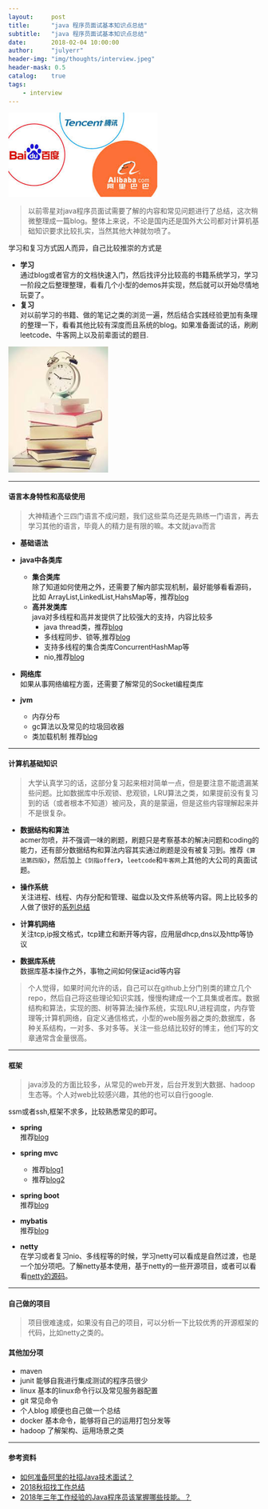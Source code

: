 ```yaml
---
layout:     post
title:      "java 程序员面试基本知识点总结"
subtitle:   "java 程序员面试基本知识点总结"
date:       2018-02-04 10:00:00
author:     "julyerr"
header-img: "img/thoughts/interview.jpeg"
header-mask: 0.5
catalog: 	true
tags:
    - interview
---
```


![](/img/bat.jpeg)

>以前零星对java程序员面试需要了解的内容和常见问题进行了总结，这次稍微整理成一篇blog。整体上来说，不论是国内还是国外大公司都对计算机基础知识要求比较扎实，当然其他大神就勿喷了。


学习和复习方式因人而异，自己比较推崇的方式是

- **学习**<br>
		通过blog或者官方的文档快速入门，然后找评分比较高的书籍系统学习，学习一阶段之后整理整理，看看几个小型的demos并实现，然后就可以开始尽情地玩耍了。
- **复习**<br>
		对以前学习的书籍、做的笔记之类的浏览一遍，然后结合实践经验更加有条理的整理一下，看看其他比较有深度而且系统的blog。如果准备面试的话，刷刷leetcode、牛客网上以及前辈面试的题目.

![](/img/variety/time-learn.jpeg)


---
#### 语言本身特性和高级使用
>大神精通个三四门语言不成问题，我们这些菜鸟还是先熟练一门语言，再去学习其他的语言，毕竟人的精力是有限的嘛。本文就java而言
	
- **基础语法**<br>
- **java中各类库**<br>
	- **集合类库**<br>
	除了知道如何使用之外，还需要了解内部实现机制，最好能够看看源码，比如
ArrayList,LinkedList,HahsMap等，推荐[blog](http://blog.csdn.net/column/details/15584.html)
	- **高并发类库**<br>
	java对多线程和高并发提供了比较强大的支持，内容比较多
		- java thread类，推荐[blog](http://blog.csdn.net/shb_derek1/article/details/26929249)
		- 多线程同步、锁等,推荐[blog](http://wangkuiwu.github.io/categories/)
		- 支持多线程的集合类库ConcurrentHashMap等
		- nio,推荐[blog](http://ifeve.com/java-nio-path/)
- **网络库**<br>
	如果从事网络编程方面，还需要了解常见的Socket编程类库

- **jvm**<br>
    - 内存分布
	- gc算法以及常见的垃圾回收器
	- 类加载机制
	推荐[blog](http://www.hollischuang.com/archives/1001)

---
#### 计算机基础知识
>大学认真学习的话，这部分复习起来相对简单一点，但是要注意不能遗漏某些问题。比如数据库中乐观锁、悲观锁，LRU算法之类，如果提前没有复习到的话（或者根本不知道）被问及，真的是蒙逼，但是这些内容理解起来并不是很复杂。

- **数据结构和算法**<br>
	acmer勿喷，并不强调一味的刷题，刷题只是考察基本的解决问题和coding的能力，还有部分数据结构和算法内容其实通过刷题是没有被复习到。推荐`《算法第四版》`，然后加上`《剑指offer》`，`leetcode`和`牛客网`上其他的大公司的真面试题。
- **操作系统**<br>
	关注进程、线程、内存分配和管理、磁盘以及文件系统等内容。网上比较多的人做了很好的[系列总结](https://www.jianshu.com/u/ccb6e3e26ec3)

- **计算机网络**<br>
		关注tcp,ip报文格式，tcp建立和断开等内容，应用层dhcp,dns以及http等协议
- **数据库系统**<br>
	数据库基本操作之外，事物之间如何保证acid等内容

>个人觉得，如果时间允许的话，自己可以在github上分门别类的建立几个repo，然后自己将这些理论知识实践，慢慢构建成一个工具集或者库。数据结构和算法，实现的图、树等算法;操作系统，实现LRU,进程调度，内存管理等;计算机网络，自定义通信格式，小型的web服务器之类的;数据库，各种关系结构，一对多、多对多等。关注一些总结比较好的博主，他们写的文章通常含金量很高。

---
#### 框架
>java涉及的方面比较多，从常见的web开发，后台开发到大数据、hadoop生态等。个人对web比较感兴趣，其他的也可以自行google.

ssm或者ssh,框架不求多，比较熟悉常见的即可。

- **spring**<br>
	推荐[blog](http://blog.csdn.net/column/details/15933.html)
- **spring mvc**<br>
	- 推荐[blog1](http://www.cnblogs.com/best/tag/Spring%20MVC/)
	- 推荐[blog2](http://blog.csdn.net/u012562943/article/category/6037159)	
- **spring boot**<br>
	推荐[blog](http://www.ityouknow.com/spring-boot.html)
- **mybatis**<br>
	推荐[blog](http://blog.csdn.net/luanlouis/article/details/40422941)

- **netty**<br>
	在学习或者复习nio、多线程等的时候，学习netty可以看成是自然过渡，也是一个加分项吧。了解netty基本使用，基于netty的一些开源项目，或者可以看看[netty的源码](https://github.com/code4craft/netty-learning)。	

---

#### 自己做的项目
>项目很难速成，如果没有自己的项目，可以分析一下比较优秀的开源框架的代码，比如netty之类的。

#### 其他加分项
	
- maven 
- junit 能够自我进行集成测试的程序员很少
- linux 基本的linux命令行以及常见服务器配置
- git 常见命令
- 个人blog 顺便也自己做一个总结
- docker 基本命令，能够将自己的运用打包分发等
- hadoop 了解架构、运用场景之类

---
#### 参考资料
- [如何准备阿里的社招Java技术面试？](https://www.jianshu.com/p/edec2ca6fe29)
- [2018秋招找工作总结](http://blog.zzkun.com/archives/623)
- [2018年三年工作经验的Java程序员该掌握哪些技能。？](https://www.zhihu.com/question/266078326)